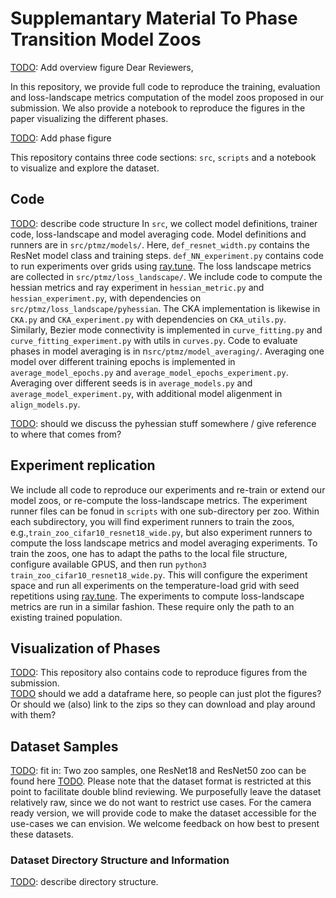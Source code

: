 # Supplemantary Material To Phase Transition Model Zoos

[TODO](): Add overview figure
Dear Reviewers,

In this repository, we provide full code to reproduce the training, evaluation and loss-landscape metrics computation of the model zoos proposed in our submission. We also provide a notebook to reproduce the figures in the paper visualizing the different phases. 

[TODO](): Add phase figure

This repository contains three code sections: `src`, `scripts` and a notebook to visualize and explore the dataset.  

## Code
[TODO](): describe code structure
In `src`, we collect model definitions, trainer code, loss-landscape and model averaging code. Model definitions and runners are in `src/ptmz/models/`. Here, `def_resnet_width.py` contains the ResNet model class and training steps. `def_NN_experiment.py` contains code to run experiments over grids using [ray.tune](https://docs.ray.io/en/latest/tune/index.html). 
The loss landscape metrics are collected in `src/ptmz/loss_landscape/`. We include code to compute the hessian metrics and ray experiment in `hessian_metric.py` and `hessian_experiment.py`, with dependencies on `src/ptmz/loss_landscape/pyhessian`. The CKA implementation is likewise in `CKA.py` and `CKA_experiment.py` with dependencies on `CKA_utils.py`. Similarly, Bezier mode connectivity is implemented in `curve_fitting.py` and `curve_fitting_experiment.py` with utils in `curves.py`.
Code to evaluate phases in model averaging is in n`src/ptmz/model_averaging/`. Averaging one model over different training epochs is implemented in `average_model_epochs.py` and `average_model_epochs_experiment.py`. Averaging over different seeds is in `average_models.py` and `average_model_experiment.py`, with additional model aligenment in `align_models.py`.

[TODO](): should we discuss the pyhessian stuff somewhere / give reference to where that comes from?

## Experiment replication
We include all code to reproduce our experiments and re-train or extend our model zoos, or re-compute the loss-landscape metrics.
The experiment runner files can be fonud in `scripts` with one sub-directory per zoo. Within each subdirectory, you will find experiment runners to train the zoos, e.g.,`train_zoo_cifar10_resnet18_wide.py`, but also experiment runners to compute the loss landscape metrics and model averaging experiments.
To train the zoos, one has to adapt the paths to the local file structure, configure available GPUS, and then run `python3 train_zoo_cifar10_resnet18_wide.py`. This will configure the experiment space and run all experiments on the temperature-load grid with seed repetitions using [ray.tune](https://docs.ray.io/en/latest/tune/index.html). The experiments to compute loss-landscape metrics are run in a similar fashion. These require only the path to an existing trained population.

## Visualization of Phases
[TODO](): 
This repository also contains code to reproduce figures from the submission.   
[TODO]() should we add a dataframe here, so people can just plot the figures? Or should we (also) link to the zips so they can download and play around with them?

## Dataset Samples
[TODO](): fit in: 
Two zoo samples, one ResNet18 and ResNet50 zoo can be found here [TODO]().
Please note that the dataset format is restricted at this point to facilitate double blind reviewing. 
We purposefully leave the dataset relatively raw, since we do not want to restrict use cases. For the camera ready version, we will provide code to make the dataset accessible for the use-cases we can envision. We welcome feedback on how best to present these datasets.

### Dataset Directory Structure and Information 
[TODO](): describe directory structure.

#